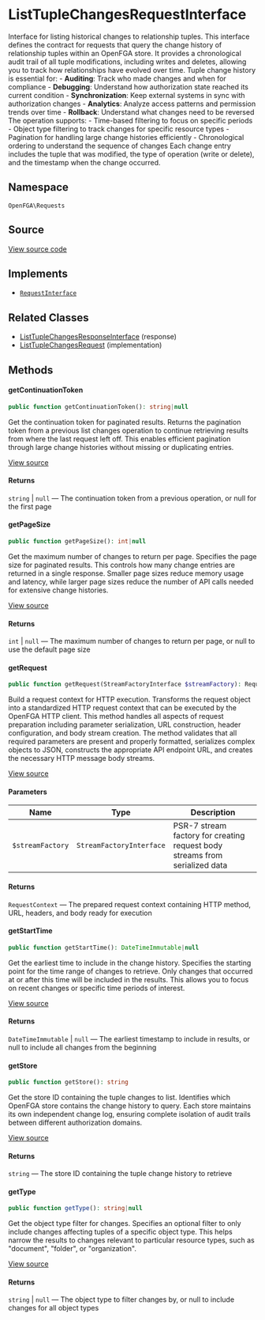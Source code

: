 # ListTupleChangesRequestInterface

Interface for listing historical changes to relationship tuples. This interface defines the contract for requests that query the change history of relationship tuples within an OpenFGA store. It provides a chronological audit trail of all tuple modifications, including writes and deletes, allowing you to track how relationships have evolved over time. Tuple change history is essential for: - **Auditing**: Track who made changes and when for compliance - **Debugging**: Understand how authorization state reached its current condition - **Synchronization**: Keep external systems in sync with authorization changes - **Analytics**: Analyze access patterns and permission trends over time - **Rollback**: Understand what changes need to be reversed The operation supports: - Time-based filtering to focus on specific periods - Object type filtering to track changes for specific resource types - Pagination for handling large change histories efficiently - Chronological ordering to understand the sequence of changes Each change entry includes the tuple that was modified, the type of operation (write or delete), and the timestamp when the change occurred.

## Namespace

`OpenFGA\Requests`

## Source

[View source code](https://github.com/evansims/openfga-php/blob/main/src/Requests/ListTupleChangesRequestInterface.php)

## Implements

* [`RequestInterface`](RequestInterface.md)

## Related Classes

* [ListTupleChangesResponseInterface](Responses/ListTupleChangesResponseInterface.md) (response)
* [ListTupleChangesRequest](Requests/ListTupleChangesRequest.md) (implementation)

## Methods

#### getContinuationToken

```php
public function getContinuationToken(): string|null

```

Get the continuation token for paginated results. Returns the pagination token from a previous list changes operation to continue retrieving results from where the last request left off. This enables efficient pagination through large change histories without missing or duplicating entries.

[View source](https://github.com/evansims/openfga-php/blob/main/src/Requests/ListTupleChangesRequestInterface.php#L48)

#### Returns

`string` &#124; `null` — The continuation token from a previous operation, or null for the first page

#### getPageSize

```php
public function getPageSize(): int|null

```

Get the maximum number of changes to return per page. Specifies the page size for paginated results. This controls how many change entries are returned in a single response. Smaller page sizes reduce memory usage and latency, while larger page sizes reduce the number of API calls needed for extensive change histories.

[View source](https://github.com/evansims/openfga-php/blob/main/src/Requests/ListTupleChangesRequestInterface.php#L60)

#### Returns

`int` &#124; `null` — The maximum number of changes to return per page, or null to use the default page size

#### getRequest

```php
public function getRequest(StreamFactoryInterface $streamFactory): RequestContext

```

Build a request context for HTTP execution. Transforms the request object into a standardized HTTP request context that can be executed by the OpenFGA HTTP client. This method handles all aspects of request preparation including parameter serialization, URL construction, header configuration, and body stream creation. The method validates that all required parameters are present and properly formatted, serializes complex objects to JSON, constructs the appropriate API endpoint URL, and creates the necessary HTTP message body streams.

[View source](https://github.com/evansims/openfga-php/blob/main/src/Requests/RequestInterface.php#L57)

#### Parameters

| Name             | Type                     | Description                                                                 |
| ---------------- | ------------------------ | --------------------------------------------------------------------------- |
| `$streamFactory` | `StreamFactoryInterface` | PSR-7 stream factory for creating request body streams from serialized data |

#### Returns

`RequestContext` — The prepared request context containing HTTP method, URL, headers, and body ready for execution

#### getStartTime

```php
public function getStartTime(): DateTimeImmutable|null

```

Get the earliest time to include in the change history. Specifies the starting point for the time range of changes to retrieve. Only changes that occurred at or after this time will be included in the results. This allows you to focus on recent changes or specific time periods of interest.

[View source](https://github.com/evansims/openfga-php/blob/main/src/Requests/ListTupleChangesRequestInterface.php#L72)

#### Returns

`DateTimeImmutable` &#124; `null` — The earliest timestamp to include in results, or null to include all changes from the beginning

#### getStore

```php
public function getStore(): string

```

Get the store ID containing the tuple changes to list. Identifies which OpenFGA store contains the change history to query. Each store maintains its own independent change log, ensuring complete isolation of audit trails between different authorization domains.

[View source](https://github.com/evansims/openfga-php/blob/main/src/Requests/ListTupleChangesRequestInterface.php#L83)

#### Returns

`string` — The store ID containing the tuple change history to retrieve

#### getType

```php
public function getType(): string|null

```

Get the object type filter for changes. Specifies an optional filter to only include changes affecting tuples of a specific object type. This helps narrow the results to changes relevant to particular resource types, such as &quot;document&quot;, &quot;folder&quot;, or &quot;organization&quot;.

[View source](https://github.com/evansims/openfga-php/blob/main/src/Requests/ListTupleChangesRequestInterface.php#L95)

#### Returns

`string` &#124; `null` — The object type to filter changes by, or null to include changes for all object types
